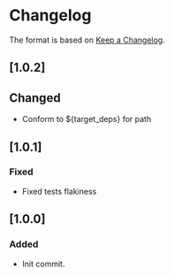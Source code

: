 # Changelog

The format is based on [Keep a Changelog](https://keepachangelog.com/en/1.0.0/).

## [1.0.2]
## Changed
- Conform to ${target_deps} for path

## [1.0.1]
### Fixed
- Fixed tests flakiness

## [1.0.0]
### Added
- Init commit.
